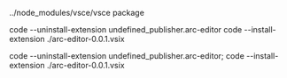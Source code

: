 
../node_modules/vsce/vsce package

code --uninstall-extension undefined_publisher.arc-editor
code --install-extension ./arc-editor-0.0.1.vsix

code --uninstall-extension undefined_publisher.arc-editor; code --install-extension ./arc-editor-0.0.1.vsix
